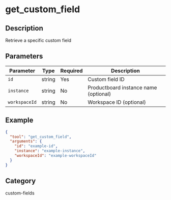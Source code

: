 # get_custom_field

## Description

Retrieve a specific custom field

## Parameters

| Parameter     | Type   | Required | Description                           |
| ------------- | ------ | -------- | ------------------------------------- |
| `id`          | string | Yes      | Custom field ID                       |
| `instance`    | string | No       | Productboard instance name (optional) |
| `workspaceId` | string | No       | Workspace ID (optional)               |

## Example

```json
{
  "tool": "get_custom_field",
  "arguments": {
    "id": "example-id",
    "instance": "example-instance",
    "workspaceId": "example-workspaceId"
  }
}
```

## Category

custom-fields
